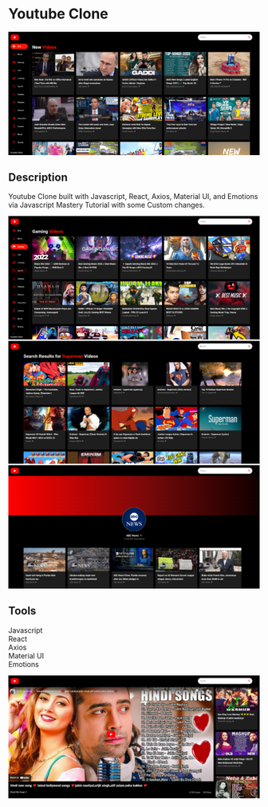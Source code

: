 # Youtube Clone

![](/screenshots/1.png)

## Description

Youtube Clone built with Javascript, React, Axios, Material UI, and Emotions via Javascript Mastery Tutorial with some Custom changes.

![](/screenshots/2.png)
![](/screenshots/3.png)
![](/screenshots/4.png)

## Tools

Javascript  
React  
Axios  
Material UI  
Emotions  
  
![](/screenshots/5.png)
